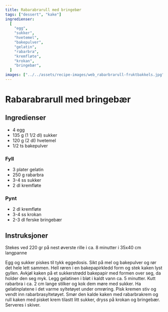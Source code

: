 ```yaml
---
title: Rabarabrarull med bringebær
tags: ["dessert", "kake"]
ingredienser:
  [
    "egg",
    "sukker",
    "hvetemel",
    "bakepulver",
    "gelatin",
    "rabarbra",
    "kremfløte",
    "krokan",
    "bringebær",
  ]
images: ["../../assets/recipe-images/web_rabarbrarull-fruktbakkels.jpg"]
---
```


# Rabarabrarull med bringebær

## Ingredienser

- 4 egg
- 135 g (1 1/2 dl) sukker
- 120 g (2 dl) hvetemel
- 1/2 ts bakepulver

### Fyll

- 3 plater gelatin
- 250 g rabarbra
- 3-4 ss sukker
- 2 dl kremfløte

### Pynt

- 2 dl kremfløte
- 3-4 ss krokan
- 2-3 dl ferske bringebær

## Instruksjoner

Stekes ved 220 gr på nest øverste rille i ca. 8 minutter i 35x40 cm langpanne

Egg og sukker piskes til tykk eggedosis. Sikt på mel og bakepulver og rør det hele lett sammen. Hell røren i en bakepapirkledd form og stek kaken lyst gyllen. Avkjøl kaken på et sukkerstrødd bakepapir med formen over seg, da holder den seg myk. Legg gelatinen i bløt i kaldt vann ca. 5 minutter. Kutt rabarbra i ca. 2 cm lange stilker og kok dem møre med sukker. Ha gelatinplatene i det varme syltetøyet under omrøring. Pisk kremen stiv og vendt inn rabarbrasyltetøyet. Smør den kalde kaken med rabarbrakrem og rull kaken med pisket krem tilastt litt sukker, dryss på krokan og bringebær. Serveres i skiver.
